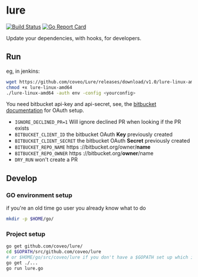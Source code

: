 # lure

[![Build Status](https://travis-ci.org/coveo/lure.svg)](https://travis-ci.org/coveo/lure)
[![Go Report Card](https://goreportcard.com/badge/github.com/coveo/lure)](https://goreportcard.com/report/github.com/coveo/lure)

Update your dependencies, with hooks, for developers.

## Run

eg, in jenkins:

```sh
wget https://github.com/coveo/Lure/releases/download/v1.0/lure-linux-amd64
chmod +x lure-linux-amd64
./lure-linux-amd64 -auth env -config <yourconfig>
```

You need bitbucket api-key and api-secret, see, the [bitbucket documentation](https://confluence.atlassian.com/bitbucket/oauth-on-bitbucket-cloud-238027431.html#OAuthonBitbucketCloud-OAuth2.0) for OAuth setup.

- `IGNORE_DECLINED_PR=1` Will ignore declined PR when looking if the PR exists
- `BITBUCKET_CLIENT_ID` the bitbucket OAuth **Key** previously created
- `BITBUCKET_CLIENT_SECRET` the bitbucket OAuth **Secret** previously created
- `BITBUCKET_REPO_NAME` https ://bitbucket.org/owner/**name**
- `BITBUCKET_REPO_OWNER` https ://bitbucket.org/**owner**/name
- `DRY_RUN` won't create a PR

## Develop

### GO environment setup

if you're an old time go user you already know what to do

```sh
mkdir -p $HOME/go/
```

### Project setup

```sh
go get github.com/coveo/lure/
cd $GOPATH/src/github.com/coveo/lure
# or $HOME/go/src/coveo/lure if you don't have a $GOPATH set up which is perfectly fine
go get ./...
go run lure.go
```